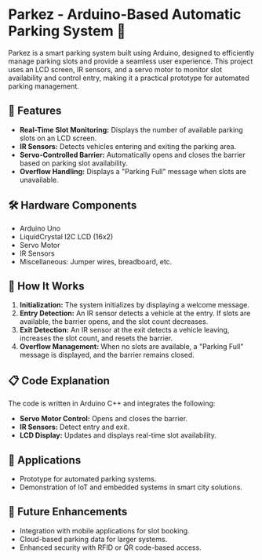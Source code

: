 # Parkez - Arduino-Based Automatic Parking System 🚗

Parkez is a smart parking system built using Arduino, designed to efficiently manage parking slots and provide a seamless user experience. This project uses an LCD screen, IR sensors, and a servo motor to monitor slot availability and control entry, making it a practical prototype for automated parking management.

## 📌 Features

- **Real-Time Slot Monitoring:** Displays the number of available parking slots on an LCD screen.
- **IR Sensors:** Detects vehicles entering and exiting the parking area.
- **Servo-Controlled Barrier:** Automatically opens and closes the barrier based on parking slot availability.
- **Overflow Handling:** Displays a "Parking Full" message when slots are unavailable.

## 🛠️ Hardware Components

- Arduino Uno
- LiquidCrystal I2C LCD (16x2)
- Servo Motor
- IR Sensors
- Miscellaneous: Jumper wires, breadboard, etc.

## 📂 How It Works

1. **Initialization:** The system initializes by displaying a welcome message.
2. **Entry Detection:** An IR sensor detects a vehicle at the entry. If slots are available, the barrier opens, and the slot count decreases.
3. **Exit Detection:** An IR sensor at the exit detects a vehicle leaving, increases the slot count, and resets the barrier.
4. **Overflow Management:** When no slots are available, a "Parking Full" message is displayed, and the barrier remains closed.

## 📋 Code Explanation

The code is written in Arduino C++ and integrates the following:

- **Servo Motor Control:** Opens and closes the barrier.
- **IR Sensors:** Detect entry and exit.
- **LCD Display:** Updates and displays real-time slot availability.

## 🎯 Applications

- Prototype for automated parking systems.
- Demonstration of IoT and embedded systems in smart city solutions.

## 🚀 Future Enhancements

- Integration with mobile applications for slot booking.
- Cloud-based parking data for larger systems.
- Enhanced security with RFID or QR code-based access.
